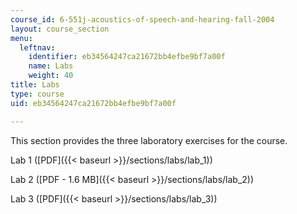```yaml
---
course_id: 6-551j-acoustics-of-speech-and-hearing-fall-2004
layout: course_section
menu:
  leftnav:
    identifier: eb34564247ca21672bb4efbe9bf7a00f
    name: Labs
    weight: 40
title: Labs
type: course
uid: eb34564247ca21672bb4efbe9bf7a00f

---
```


This section provides the three laboratory exercises for the course.

Lab 1 ([PDF]({{< baseurl >}}/sections/labs/lab_1))

Lab 2 ([PDF - 1.6 MB]({{< baseurl >}}/sections/labs/lab_2))

Lab 3 ([PDF]({{< baseurl >}}/sections/labs/lab_3))